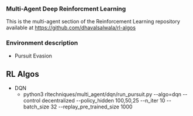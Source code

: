 ### Multi-Agent Deep Reinforcment Learning

This is the multi-agent section of the Reinforcement Learning repository available at https://github.com/dhavalsalwala/rl-algos

### Environment description
  
  - Pursuit Evasion
  
## RL Algos
  - DQN
    - python3 rltechniques/multi_agent/dqn/run_pursuit.py --algo=dqn --control decentralized --policy_hidden 100,50,25 --n_iter 10 --batch_size 32 --replay_pre_trained_size 1000

